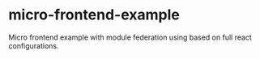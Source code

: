 # micro-frontend-example
Micro frontend example with module federation using based on full react configurations.
